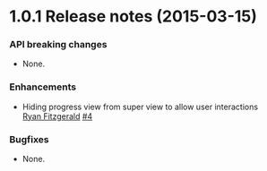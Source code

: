 1.0.1 Release notes (2015-03-15)
=============================================================

### API breaking changes

* None.

### Enhancements

* Hiding progress view from super view to allow user interactions  
  [Ryan Fitzgerald](https://github.com/ryanfitz)
  [#4](https://github.com/kishikawakatsumi/UCZProgressView/pull/4)


### Bugfixes

* None.
